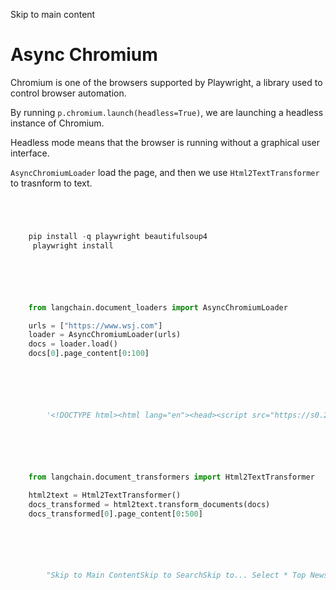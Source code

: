 

Skip to main content

# Async Chromium

Chromium is one of the browsers supported by Playwright, a library used to control browser automation.

By running `p.chromium.launch(headless=True)`, we are launching a headless instance of Chromium.

Headless mode means that the browser is running without a graphical user interface.

`AsyncChromiumLoader` load the page, and then we use `Html2TextTransformer` to trasnform to text.

```python




    pip install -q playwright beautifulsoup4
     playwright install



```


```python




    from langchain.document_loaders import AsyncChromiumLoader

    urls = ["https://www.wsj.com"]
    loader = AsyncChromiumLoader(urls)
    docs = loader.load()
    docs[0].page_content[0:100]



```


```python




        '<!DOCTYPE html><html lang="en"><head><script src="https://s0.2mdn.net/instream/video/client.js" asyn'



```


```python




    from langchain.document_transformers import Html2TextTransformer

    html2text = Html2TextTransformer()
    docs_transformed = html2text.transform_documents(docs)
    docs_transformed[0].page_content[0:500]



```


```python




        "Skip to Main ContentSkip to SearchSkip to... Select * Top News * What's News *\nFeatured Stories * Retirement * Life & Arts * Hip-Hop * Sports * Video *\nEconomy * Real Estate * Sports * CMO * CIO * CFO * Risk & Compliance *\nLogistics Report * Sustainable Business * Heard on the Street * Barron’s *\nMarketWatch * Mansion Global * Penta * Opinion * Journal Reports * Sponsored\nOffers Explore Our Brands * WSJ * * * * * Barron's * * * * * MarketWatch * * *\n* * IBD # The Wall Street Journal SubscribeSig"



```

